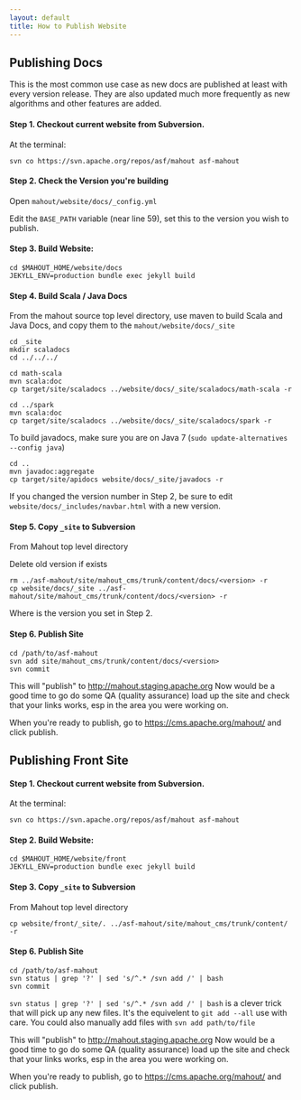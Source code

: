```yaml
---
layout: default
title: How to Publish Website
---
```


## Publishing Docs

This is the most common use case as new docs are published at least with every version release.  They are also updated 
much more frequently as new algorithms and other features are added. 

#### Step 1. Checkout current website from Subversion. 

At the terminal: 

    svn co https://svn.apache.org/repos/asf/mahout asf-mahout
    

#### Step 2. Check the Version you're building

Open `mahout/website/docs/_config.yml`

Edit the `BASE_PATH` variable (near line 59), set this to the version you wish to publish.


#### Step 3. Build Website:
    
    cd $MAHOUT_HOME/website/docs
    JEKYLL_ENV=production bundle exec jekyll build


#### Step 4. Build Scala / Java Docs 
    
From the mahout source top level directory, use maven to build Scala and Java Docs, and copy them to the `mahout/website/docs/_site`

    cd _site
    mkdir scaladocs
    cd ../../../
    
    cd math-scala
    mvn scala:doc
    cp target/site/scaladocs ../website/docs/_site/scaladocs/math-scala -r
    
    cd ../spark
    mvn scala:doc
    cp target/site/scaladocs ../website/docs/_site/scaladocs/spark -r


To build javadocs, make sure you are on Java 7 (`sudo update-alternatives --config java`)

    cd ..
    mvn javadoc:aggregate
    cp target/site/apidocs website/docs/_site/javadocs -r
    
    
If you changed the version number in Step 2, be sure to edit `website/docs/_includes/navbar.html` with a new version. 
    
#### Step 5. Copy `_site` to Subversion

From Mahout top level directory

Delete old version if exists

    rm ../asf-mahout/site/mahout_cms/trunk/content/docs/<version> -r
    cp website/docs/_site ../asf-mahout/site/mahout_cms/trunk/content/docs/<version> -r

Where **<version>** is the version you set in Step 2. 

#### Step 6. Publish Site

    cd /path/to/asf-mahout
    svn add site/mahout_cms/trunk/content/docs/<version>
    svn commit
    
This will "publish" to http://mahout.staging.apache.org Now would be a good time to go do some QA (quality assurance) load 
up the site and check that your links works, esp in the area you were working on.

When you're ready to publish, go to https://cms.apache.org/mahout/ and click publish.

## Publishing Front Site


#### Step 1. Checkout current website from Subversion. 

At the terminal: 

    svn co https://svn.apache.org/repos/asf/mahout asf-mahout
    

#### Step 2. Build Website:
    

    cd $MAHOUT_HOME/website/front
    JEKYLL_ENV=production bundle exec jekyll build


#### Step 3. Copy `_site` to Subversion

From Mahout top level directory

    cp website/front/_site/. ../asf-mahout/site/mahout_cms/trunk/content/ -r



#### Step 6. Publish Site

    cd /path/to/asf-mahout
    svn status | grep '?' | sed 's/^.* /svn add /' | bash
    svn commit
    
    
`svn status | grep '?' | sed 's/^.* /svn add /' | bash` is a clever trick that will pick up any new files. It's the equivelent
to `git add --all` use with care.  You could also manually add files with `svn add path/to/file`


This will "publish" to http://mahout.staging.apache.org Now would be a good time to go do some QA (quality assurance) load 
up the site and check that your links works, esp in the area you were working on.

When you're ready to publish, go to https://cms.apache.org/mahout/ and click publish.

    
    
